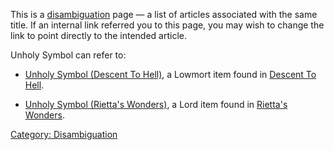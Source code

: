 This is a [disambiguation](:Category:_Disambiguation "wikilink") page —
a list of articles associated with the same title. If an internal link
referred you to this page, you may wish to change the link to point
directly to the intended article.

Unholy Symbol can refer to:

-   [Unholy Symbol (Descent To
    Hell)](Unholy_Symbol_(Descent_To_Hell) "wikilink"), a Lowmort item
    found in [Descent To Hell](:Category:_Descent_To_Hell "wikilink").

<!-- -->

-   [Unholy Symbol (Rietta's
    Wonders)](Unholy_Symbol_(Rietta's_Wonders) "wikilink"), a Lord item
    found in [Rietta's Wonders](:Category:_Rietta's_Wonders "wikilink").

[Category: Disambiguation](Category:_Disambiguation "wikilink")
